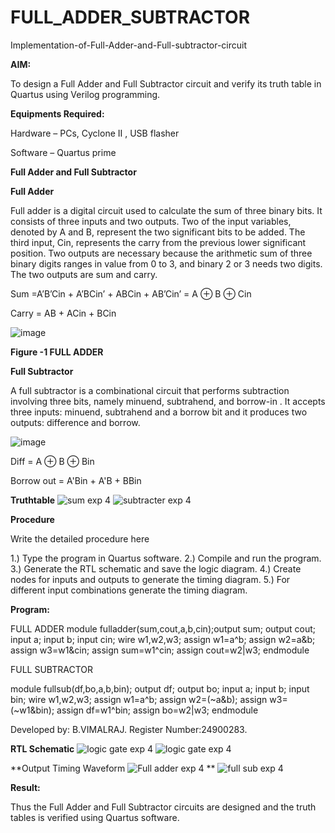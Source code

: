 # FULL_ADDER_SUBTRACTOR

Implementation-of-Full-Adder-and-Full-subtractor-circuit

**AIM:**

To design a Full Adder and Full Subtractor circuit and verify its truth table in Quartus using Verilog programming.

**Equipments Required:**

Hardware – PCs, Cyclone II , USB flasher

Software – Quartus prime

**Full Adder and Full Subtractor**

**Full Adder**

Full adder is a digital circuit used to calculate the sum of three binary bits. It consists of three inputs and two outputs. Two of the input variables, denoted by A and B, represent the two significant bits to be added. The third input, Cin, represents the carry from the previous lower significant position. Two outputs are necessary because the arithmetic sum of three binary digits ranges in value from 0 to 3, and binary 2 or 3 needs two digits. The two outputs are sum and carry.

Sum =A’B’Cin + A’BCin’ + ABCin + AB’Cin’ = A ⊕ B ⊕ Cin 

Carry = AB + ACin + BCin

![image](https://github.com/naavaneetha/FULL_ADDER_SUBTRACTOR/assets/154305477/0f30ba51-5ffb-4198-845f-18e054f675e7)

**Figure -1 FULL ADDER**

**Full Subtractor**

A full subtractor is a combinational circuit that performs subtraction involving three bits, namely minuend, subtrahend, and borrow-in . It accepts three inputs: minuend, subtrahend and a borrow bit and it produces two outputs: difference and borrow.

![image](https://github.com/naavaneetha/FULL_ADDER_SUBTRACTOR/assets/154305477/02b24f51-ab51-4304-9ad6-7b81ffc1ead5)

Diff = A ⊕ B ⊕ Bin 

Borrow out = A'Bin + A'B + BBin

**Truthtable**
![sum exp 4](https://github.com/user-attachments/assets/ebd05044-f549-4dae-824b-a1ae451752f0)
![subtracter exp 4](https://github.com/user-attachments/assets/89dc086f-9ac0-47d7-bcc6-f532e4398fa8)

**Procedure**

Write the detailed procedure here

1.) Type the program in Quartus software.
2.) Compile and run the program.
3.) Generate the RTL schematic and save the logic diagram.
4.) Create nodes for inputs and outputs to generate the timing diagram.
5.) For different input combinations generate the timing diagram.

**Program:**

FULL ADDER
module fulladder(sum,cout,a,b,cin);output sum;
output cout;
input a;
 input b;
 input cin;
 wire w1,w2,w3;
 assign w1=a^b;
 assign w2=a&b;
 assign w3=w1&cin;
 assign sum=w1^cin;
 assign cout=w2|w3;
 endmodule

 FULL SUBTRACTOR

 module fullsub(df,bo,a,b,bin); 
output df;
 output bo; 
input a; 
input b; 
input bin;
 wire w1,w2,w3; 
assign w1=a^b; 
assign w2=(~a&b); 
assign w3=(~w1&bin); 
assign df=w1^bin; 
assign bo=w2|w3; 
endmodule

Developed by: B.VIMALRAJ.
Register Number:24900283.

**RTL Schematic**
![logic gate exp 4](https://github.com/user-attachments/assets/5b85de61-e151-43cf-bcec-69029fa0a02b)
![logic gate  exp 4](https://github.com/user-attachments/assets/1a0e5602-e4bc-4fc1-b5ab-7fb045385d20)

**Output Timing Waveform
![Full adder exp 4](https://github.com/user-attachments/assets/556b28f6-d796-48a9-8f5f-52333bc5d467)
**
![full sub exp 4](https://github.com/user-attachments/assets/9a411f2e-9e12-4c01-8cfb-ec5725955485)

**Result:**

Thus the Full Adder and Full Subtractor circuits are designed and the truth tables is verified using Quartus software.



